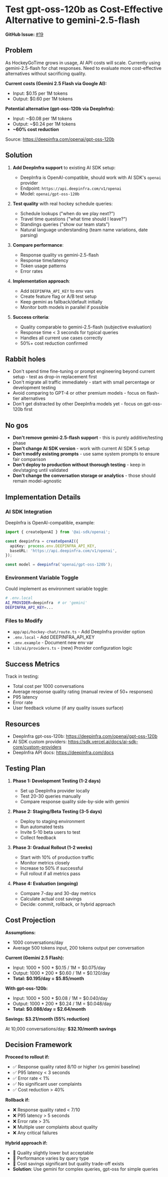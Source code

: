 # Test gpt-oss-120b as Cost-Effective Alternative to gemini-2.5-flash

**GitHub Issue:** [#19](https://github.com/joerawr/HockeyGoTime/issues/19)

## Problem

As HockeyGoTime grows in usage, AI API costs will scale. Currently using gemini-2.5-flash for chat responses. Need to evaluate more cost-effective alternatives without sacrificing quality.

**Current costs (Gemini 2.5 Flash via Google AI):**
- Input: $0.15 per 1M tokens
- Output: $0.60 per 1M tokens

**Potential alternative (gpt-oss-120b via DeepInfra):**
- Input: ~$0.08 per 1M tokens
- Output: ~$0.24 per 1M tokens
- **~60% cost reduction**

Source: https://deepinfra.com/openai/gpt-oss-120b

## Solution

1. **Add DeepInfra support** to existing AI SDK setup:
   - DeepInfra is OpenAI-compatible, should work with AI SDK's `openai` provider
   - Endpoint: `https://api.deepinfra.com/v1/openai`
   - Model: `openai/gpt-oss-120b`

2. **Test quality** with real hockey schedule queries:
   - Schedule lookups ("when do we play next?")
   - Travel time questions ("what time should I leave?")
   - Standings queries ("show our team stats")
   - Natural language understanding (team name variations, date parsing)

3. **Compare performance**:
   - Response quality vs gemini-2.5-flash
   - Response time/latency
   - Token usage patterns
   - Error rates

4. **Implementation approach**:
   - Add `DEEPINFRA_API_KEY` to env vars
   - Create feature flag or A/B test setup
   - Keep gemini as fallback/default initially
   - Monitor both models in parallel if possible

5. **Success criteria**:
   - Quality comparable to gemini-2.5-flash (subjective evaluation)
   - Response time < 3 seconds for typical queries
   - Handles all current use cases correctly
   - 50%+ cost reduction confirmed

## Rabbit holes

- Don't spend time fine-tuning or prompt engineering beyond current setup - test as drop-in replacement first
- Don't migrate all traffic immediately - start with small percentage or development testing
- Avoid comparing to GPT-4 or other premium models - focus on flash-tier alternatives
- Don't get distracted by other DeepInfra models yet - focus on gpt-oss-120b first

## No gos

- **Don't remove gemini-2.5-flash support** - this is purely additive/testing phase
- **Don't change AI SDK version** - work with current AI SDK 5 setup
- **Don't modify existing prompts** - use same system prompts to ensure fair comparison
- **Don't deploy to production without thorough testing** - keep in dev/staging until validated
- **Don't change the conversation storage or analytics** - those should remain model-agnostic

## Implementation Details

### AI SDK Integration

DeepInfra is OpenAI-compatible, example:

```typescript
import { createOpenAI } from '@ai-sdk/openai';

const deepinfra = createOpenAI({
  apiKey: process.env.DEEPINFRA_API_KEY,
  baseURL: 'https://api.deepinfra.com/v1/openai',
});

const model = deepinfra('openai/gpt-oss-120b');
```

### Environment Variable Toggle

Could implement as environment variable toggle:

```bash
# .env.local
AI_PROVIDER=deepinfra  # or 'gemini'
DEEPINFRA_API_KEY=...
```

### Files to Modify

- `app/api/hockey-chat/route.ts` - Add DeepInfra provider option
- `.env.local` - Add DEEPINFRA_API_KEY
- `.env.example` - Document new env var
- `lib/ai/providers.ts` - (new) Provider configuration logic

## Success Metrics

Track in testing:
- Total cost per 1000 conversations
- Average response quality rating (manual review of 50+ responses)
- P95 latency
- Error rate
- User feedback volume (if any quality issues surface)

## Resources

- DeepInfra gpt-oss-120b: https://deepinfra.com/openai/gpt-oss-120b
- AI SDK custom providers: https://sdk.vercel.ai/docs/ai-sdk-core/custom-providers
- DeepInfra API docs: https://deepinfra.com/docs

## Testing Plan

1. **Phase 1: Development Testing (1-2 days)**
   - Set up DeepInfra provider locally
   - Test 20-30 queries manually
   - Compare response quality side-by-side with gemini

2. **Phase 2: Staging/Beta Testing (3-5 days)**
   - Deploy to staging environment
   - Run automated tests
   - Invite 5-10 beta users to test
   - Collect feedback

3. **Phase 3: Gradual Rollout (1-2 weeks)**
   - Start with 10% of production traffic
   - Monitor metrics closely
   - Increase to 50% if successful
   - Full rollout if all metrics pass

4. **Phase 4: Evaluation (ongoing)**
   - Compare 7-day and 30-day metrics
   - Calculate actual cost savings
   - Decide: commit, rollback, or hybrid approach

## Cost Projection

**Assumptions:**
- 1000 conversations/day
- Average 500 tokens input, 200 tokens output per conversation

**Current (Gemini 2.5 Flash):**
- Input: 1000 * 500 * $0.15 / 1M = $0.075/day
- Output: 1000 * 200 * $0.60 / 1M = $0.120/day
- **Total: $0.195/day = $5.85/month**

**With gpt-oss-120b:**
- Input: 1000 * 500 * $0.08 / 1M = $0.040/day
- Output: 1000 * 200 * $0.24 / 1M = $0.048/day
- **Total: $0.088/day = $2.64/month**

**Savings: $3.21/month (55% reduction)**

At 10,000 conversations/day: **$32.10/month savings**

## Decision Framework

**Proceed to rollout if:**
- ✅ Response quality rated 8/10 or higher (vs gemini baseline)
- ✅ P95 latency < 3 seconds
- ✅ Error rate < 1%
- ✅ No significant user complaints
- ✅ Cost reduction > 40%

**Rollback if:**
- ❌ Response quality rated < 7/10
- ❌ P95 latency > 5 seconds
- ❌ Error rate > 3%
- ❌ Multiple user complaints about quality
- ❌ Any critical failures

**Hybrid approach if:**
- 🤔 Quality slightly lower but acceptable
- 🤔 Performance varies by query type
- 🤔 Cost savings significant but quality trade-off exists
- **Solution**: Use gemini for complex queries, gpt-oss for simple queries
